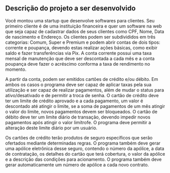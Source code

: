 ## Descrição do projeto a ser desenvolvido

Você montou uma startup que desenvolve softwares para clientes. Seu primeiro cliente é de uma instituição financeira e quer um software na web que seja capaz de cadastrar dados de seus clientes como CPF, Nome, Data de nascimento e Endereço. Os clientes podem ser subdivididos em três categorias: Comum, Super e Premium e podem abrir contas de dois tipos: corrente e poupança, devendo estas realizar ações básicas, como exibir saldo e fazer transferências via Pix. A conta corrente possui uma taxa mensal de manutenção que deve ser descontada a cada mês e a conta poupança deve fazer o acréscimo conforma a taxa de rendimento no momento.

A partir da conta, podem ser emitidos cartões de crédito e/ou débito.  Em ambos os casos o programa deve ser capaz de aplicar taxas pela sua utilização e ser capaz de realizar pagamentos, além de mudar o status para ativo/desativado e de permitir a troca de senha. O cartão de crédito deve ter um limite de crédito aprovado e a cada pagamento, um valor é descontado até atingir o limite, se a soma de pagamentos de um mês atingir o valor do limite, novos pagamentos devem ser bloqueados. O cartão de débito deve ter um limite diário de transação, devendo impedir novos pagamentos após atingir o valor limítrofe. O programa deve permitir a alteração deste limite diário por um usuário.

Os cartões de crédito terão produtos de seguro específicos que serão ofertados mediante determinadas regras. O programa também deve gerar uma apólice eletrônica desse seguro, contendo o número da apólice, a data de contratação, os detalhes do cartão que terá cobertura, o valor da apólice e a descrição das condições para acionamento. O programa também deve gerar automaticamente um número de apólice a cada novo contrato.
